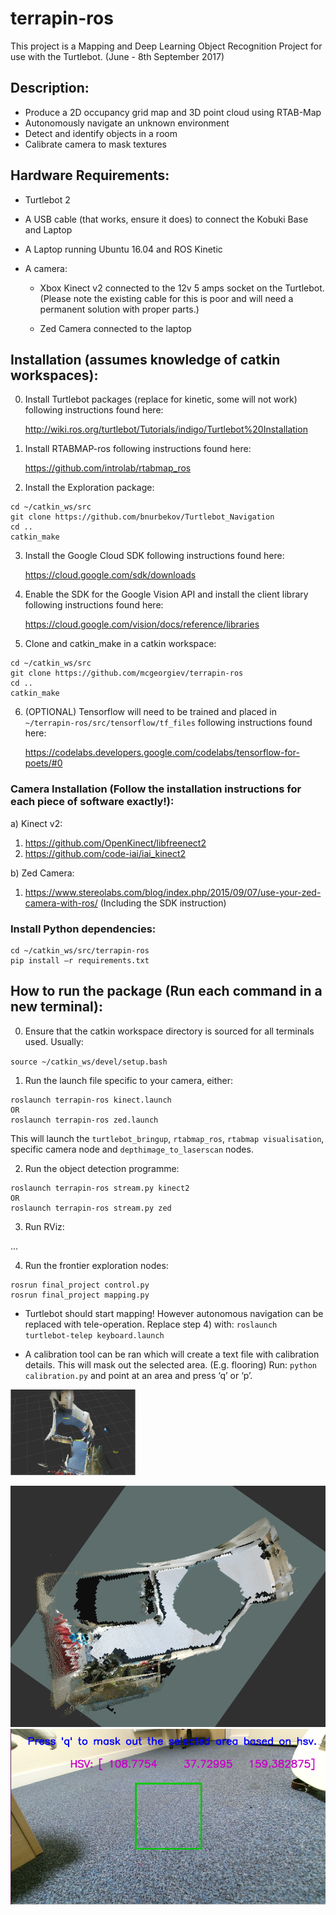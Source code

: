 # terrapin-ros

This project is a Mapping and Deep Learning Object Recognition Project for use with the Turtlebot. (June - 8th September 2017)

## Description:

-	Produce a 2D occupancy grid map and 3D point cloud using RTAB-Map
-	Autonomously navigate an unknown environment
-	Detect and identify objects in a room
-	Calibrate camera to mask textures

## Hardware Requirements:
-	Turtlebot 2
-	A USB cable (that works, ensure it does) to connect the Kobuki Base and Laptop
-	A Laptop running Ubuntu 16.04 and ROS Kinetic 
-	A camera: 

    - Xbox Kinect v2 connected to the 12v 5 amps socket on the Turtlebot. (Please note the existing cable for this is poor and will need a permanent solution with proper parts.)
 
    - Zed Camera connected to the laptop

## Installation (assumes knowledge of catkin workspaces):
0)	Install Turtlebot packages (replace for kinetic, some will not work) following instructions found here:

       http://wiki.ros.org/turtlebot/Tutorials/indigo/Turtlebot%20Installation
       
1)	Install RTABMAP-ros following instructions found here:

       https://github.com/introlab/rtabmap_ros

2)	Install the Exploration package: 
```
cd ~/catkin_ws/src
git clone https://github.com/bnurbekov/Turtlebot_Navigation
cd ..
catkin_make
```
3)	Install the Google Cloud SDK following instructions found here:

    https://cloud.google.com/sdk/downloads

4)	Enable the SDK for the Google Vision API and install the client library following instructions found here:

    https://cloud.google.com/vision/docs/reference/libraries

5)	Clone and catkin_make in a catkin workspace: 

```
cd ~/catkin_ws/src
git clone https://github.com/mcgeorgiev/terrapin-ros
cd ..
catkin_make
```

6) (OPTIONAL) Tensorflow will need to be trained and placed in `~/terrapin-ros/src/tensorflow/tf_files` following instructions found here:

    https://codelabs.developers.google.com/codelabs/tensorflow-for-poets/#0


### Camera Installation (Follow the installation instructions for each piece of software exactly!):
a)	Kinect v2:
  1) https://github.com/OpenKinect/libfreenect2
  2) https://github.com/code-iai/iai_kinect2
  
b)	Zed Camera:
  1) https://www.stereolabs.com/blog/index.php/2015/09/07/use-your-zed-camera-with-ros/ (Including the SDK instruction)

### Install Python dependencies:

```
cd ~/catkin_ws/src/terrapin-ros 
pip install –r requirements.txt
```

## How to run the package (Run each command in a new terminal):

0)	Ensure that the catkin workspace directory is sourced for all terminals used. Usually:

`source ~/catkin_ws/devel/setup.bash`

1)	Run the launch file specific to your camera, either:
```
roslaunch terrapin-ros kinect.launch
OR
roslaunch terrapin-ros zed.launch
```
This will launch the `turtlebot_bringup`, `rtabmap_ros`, `rtabmap visualisation`, specific camera node and `depthimage_to_laserscan` nodes.

2)	Run the object detection programme:

```
roslaunch terrapin-ros stream.py kinect2
OR
roslaunch terrapin-ros stream.py zed
```


3)	Run RViz:

...

4)	Run the frontier exploration nodes:
```
rosrun final_project control.py
rosrun final_project mapping.py
```

 - Turtlebot should start mapping! However autonomous navigation can be replaced with tele-operation. 
Replace step 4) with: `roslaunch turtlebot-telep keyboard.launch `

- A calibration tool can be ran which will create a text file with calibration details. This will mask out the selected area. (E.g. flooring)
Run: `python calibration.py` and point at an area and press ‘q’ or ‘p’.

<img src="/readme_images/ex3pc.png" alt="" style="width: 200px;"/>

![Alt text](/readme_images/ex1pc.png)
![Alt text](/readme_images/hsv.png)


